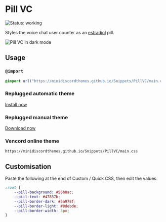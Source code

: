 [preview]: https://minidiscordthemes.github.io/Snippets/PillVC/preview.avif

# Pill VC
![Status: working](https://img.shields.io/badge/status-working-green?style=flat-square)

Styles the voice chat user counter as an [estradiol](https://www.drugs.com/estradiol.html) pill.

![Pill VC in dark mode][preview]

## Usage
### `@import`
```css
@import url("https://minidiscordthemes.github.io/Snippets/PillVC/main.css");
```
### Replugged automatic theme
[Install now](https://replugged.dev/install?identifier=net.saltssaumure.PillVC)
### Replugged manual theme
[Download now](https://github.com/MiniDiscordThemes/Snippets/releases/latest/download/net.saltssaumure.PillVC.asar)
### Vencord online theme
```
https://minidiscordthemes.github.io/Snippets/PillVC/main.css
```

## Customisation
Paste the following at the end of Custom / Quick CSS, then edit the values:
```css
:root {
    --pill-background: #56b8ac;
    --piil-text: #47837b;
    --pill-border-dark: #5a978f;
    --pill-border-light: #8debde;
    --pill-border-width: 3px;
}
```